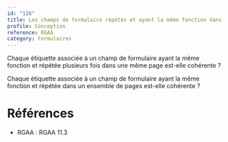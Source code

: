 ```yaml
---
id: "126"
title: Les champs de formulaire répétés et ayant la même fonction dans la page ou dans un ensemble de pages ont des étiquettes cohérentes.
profile: Conception
reference: RGAA
category: Formulaires
---
```


Chaque étiquette associée à un champ de formulaire ayant la même fonction et répétée plusieurs fois dans une même page est-elle cohérente ?

Chaque étiquette associée à un champ de formulaire ayant la même fonction et répétée dans un ensemble de pages est-elle cohérente ?

# Références

*   RGAA : RGAA 11.3
